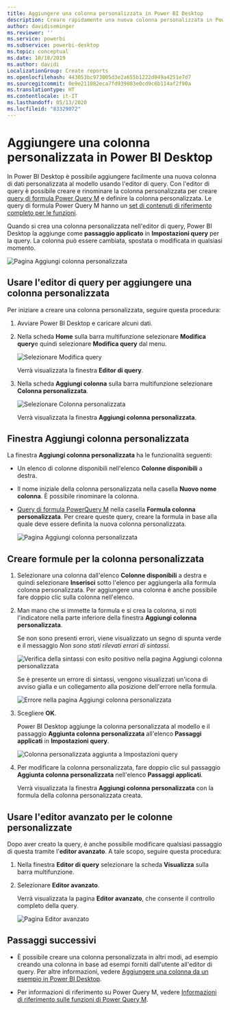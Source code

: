 ```yaml
---
title: Aggiungere una colonna personalizzata in Power BI Desktop
description: Creare rapidamente una nuova colonna personalizzata in Power BI Desktop
author: davidiseminger
ms.reviewer: ''
ms.service: powerbi
ms.subservice: powerbi-desktop
ms.topic: conceptual
ms.date: 10/18/2019
ms.author: davidi
LocalizationGroup: Create reports
ms.openlocfilehash: 443053bc973005d3e2a655b1222d049a4251e7d7
ms.sourcegitcommit: 0e9e211082eca7fd939803e0cd9c6b114af2f90a
ms.translationtype: HT
ms.contentlocale: it-IT
ms.lasthandoff: 05/13/2020
ms.locfileid: "83329072"
---
```

# <a name="add-a-custom-column-in-power-bi-desktop"></a>Aggiungere una colonna personalizzata in Power BI Desktop

In Power BI Desktop è possibile aggiungere facilmente una nuova colonna di dati personalizzata al modello usando l'editor di query. Con l'editor di query è possibile creare e rinominare la colonna personalizzata per creare [query di formula Power Query M](https://docs.microsoft.com/powerquery-m/quick-tour-of-the-power-query-m-formula-language) e definire la colonna personalizzata. Le query di formula Power Query M hanno un [set di contenuti di riferimento completo per le funzioni](https://docs.microsoft.com/powerquery-m/power-query-m-function-reference). 

Quando si crea una colonna personalizzata nell'editor di query, Power BI Desktop la aggiunge come **passaggio applicato** in **Impostazioni query** per la query. La colonna può essere cambiata, spostata o modificata in qualsiasi momento.

![Pagina Aggiungi colonna personalizzata](media/desktop-add-custom-column/add-custom-column_01.png)

## <a name="use-query-editor-to-add-a-custom-column"></a>Usare l'editor di query per aggiungere una colonna personalizzata

Per iniziare a creare una colonna personalizzata, seguire questa procedura:

1. Avviare Power BI Desktop e caricare alcuni dati.

2. Nella scheda **Home** sulla barra multifunzione selezionare **Modifica query**e quindi selezionare **Modifica query** dal menu.

   ![Selezionare Modifica query](media/desktop-add-custom-column/add-column-from-example_02.png)

   Verrà visualizzata la finestra **Editor di query**. 

2. Nella scheda **Aggiungi colonna** sulla barra multifunzione selezionare **Colonna personalizzata**.

   ![Selezionare Colonna personalizzata](media/desktop-add-custom-column/add-custom-column_02.png)

   Verrà visualizzata la finestra **Aggiungi colonna personalizzata**.

## <a name="the-add-custom-column-window"></a>Finestra Aggiungi colonna personalizzata

La finestra **Aggiungi colonna personalizzata** ha le funzionalità seguenti: 
- Un elenco di colonne disponibili nell'elenco **Colonne disponibili** a destra.

- Il nome iniziale della colonna personalizzata nella casella **Nuovo nome colonna**. È possibile rinominare la colonna.

- [Query di formula PowerQuery M](https://docs.microsoft.com/powerquery-m/power-query-m-function-reference) nella casella **Formula colonna personalizzata**. Per creare queste query, creare la formula in base alla quale deve essere definita la nuova colonna personalizzata. 

   ![Pagina Aggiungi colonna personalizzata](media/desktop-add-custom-column/add-custom-column_03.png)

## <a name="create-formulas-for-your-custom-column"></a>Creare formule per la colonna personalizzata

1. Selezionare una colonna dall'elenco **Colonne disponibili** a destra e quindi selezionare **Inserisci** sotto l'elenco per aggiungerla alla formula colonna personalizzata. Per aggiungere una colonna è anche possibile fare doppio clic sulla colonna nell'elenco.

2. Man mano che si immette la formula e si crea la colonna, si noti l'indicatore nella parte inferiore della finestra **Aggiungi colonna personalizzata**. 

   Se non sono presenti errori, viene visualizzato un segno di spunta verde e il messaggio *Non sono stati rilevati errori di sintassi*.

   ![Verifica della sintassi con esito positivo nella pagina Aggiungi colonna personalizzata](media/desktop-add-custom-column/add-custom-column_04.png)

   Se è presente un errore di sintassi, vengono visualizzati un'icona di avviso gialla e un collegamento alla posizione dell'errore nella formula.

   ![Errore nella pagina Aggiungi colonna personalizzata](media/desktop-add-custom-column/add-custom-column_05.png)

3. Scegliere **OK**. 

   Power BI Desktop aggiunge la colonna personalizzata al modello e il passaggio **Aggiunta colonna personalizzata** all'elenco **Passaggi applicati** in **Impostazioni query**.

   ![Colonna personalizzata aggiunta a Impostazioni query](media/desktop-add-custom-column/add-custom-column_06.png)

4. Per modificare la colonna personalizzata, fare doppio clic sul passaggio **Aggiunta colonna personalizzata** nell'elenco **Passaggi applicati**. 

   Verrà visualizzata la finestra **Aggiungi colonna personalizzata** con la formula della colonna personalizzata creata.

## <a name="use-the-advanced-editor-for-custom-columns"></a>Usare l'editor avanzato per le colonne personalizzate

Dopo aver creato la query, è anche possibile modificare qualsiasi passaggio di questa tramite l'**editor avanzato**. A tale scopo, seguire questa procedura:

1. Nella finestra **Editor di query** selezionare la scheda **Visualizza** sulla barra multifunzione. 

2. Selezionare **Editor avanzato**.

   Verrà visualizzata la pagina **Editor avanzato**, che consente il controllo completo della query. 

   ![Pagina Editor avanzato](media/desktop-add-custom-column/add-custom-column_07.png)

   
## <a name="next-steps"></a>Passaggi successivi

- È possibile creare una colonna personalizzata in altri modi, ad esempio creando una colonna in base ad esempi forniti dall'utente all'editor di query. Per altre informazioni, vedere [Aggiungere una colonna da un esempio in Power BI Desktop](desktop-add-column-from-example.md).

- Per informazioni di riferimento su Power Query M, vedere [Informazioni di riferimento sulle funzioni di Power Query M](/powerquery-m/power-query-m-function-reference).

